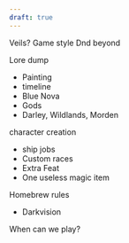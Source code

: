 ```yaml
---
draft: true
---
```

Veils?
Game style
Dnd beyond

Lore dump
- Painting
- timeline
- Blue Nova
- Gods
- Darley, Wildlands, Morden


character creation
- ship jobs
- Custom races
- Extra Feat
- One useless magic item

Homebrew rules
- Darkvision

When can we play?
